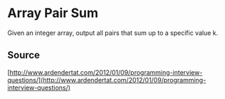 # Array Pair Sum

Given an integer array, output all pairs that sum up to a specific value k.

## Source

[http://www.ardendertat.com/2012/01/09/programming-interview-questions/](http://www.ardendertat.com/2012/01/09/programming-interview-questions/)
